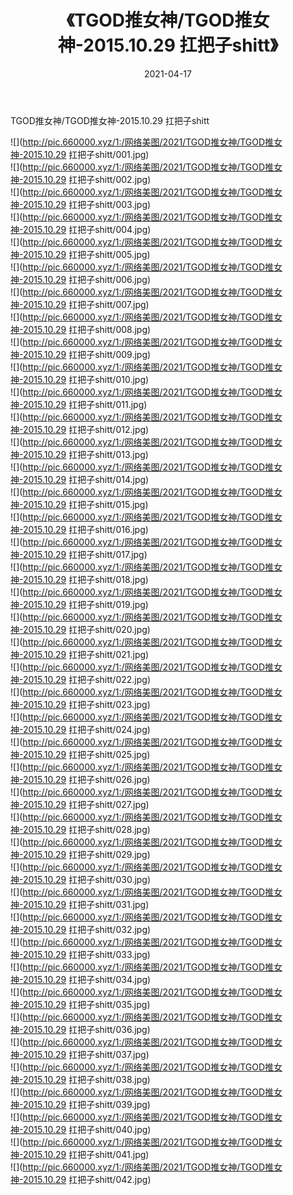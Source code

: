 ﻿---
layout: post
title:  《TGOD推女神/TGOD推女神-2015.10.29 扛把子shitt》
date:   2021-04-17
img: http://pic.660000.xyz/1:/网络美图/2021/TGOD推女神/TGOD推女神-2015.10.29 扛把子shitt/000.jpg
categories: [美女, 清纯, 唯美]
---

TGOD推女神/TGOD推女神-2015.10.29 扛把子shitt

 ![](http://pic.660000.xyz/1:/网络美图/2021/TGOD推女神/TGOD推女神-2015.10.29 扛把子shitt/001.jpg) <br>![](http://pic.660000.xyz/1:/网络美图/2021/TGOD推女神/TGOD推女神-2015.10.29 扛把子shitt/002.jpg) <br>![](http://pic.660000.xyz/1:/网络美图/2021/TGOD推女神/TGOD推女神-2015.10.29 扛把子shitt/003.jpg) <br>![](http://pic.660000.xyz/1:/网络美图/2021/TGOD推女神/TGOD推女神-2015.10.29 扛把子shitt/004.jpg) <br>![](http://pic.660000.xyz/1:/网络美图/2021/TGOD推女神/TGOD推女神-2015.10.29 扛把子shitt/005.jpg) <br>![](http://pic.660000.xyz/1:/网络美图/2021/TGOD推女神/TGOD推女神-2015.10.29 扛把子shitt/006.jpg) <br>![](http://pic.660000.xyz/1:/网络美图/2021/TGOD推女神/TGOD推女神-2015.10.29 扛把子shitt/007.jpg) <br>![](http://pic.660000.xyz/1:/网络美图/2021/TGOD推女神/TGOD推女神-2015.10.29 扛把子shitt/008.jpg) <br>![](http://pic.660000.xyz/1:/网络美图/2021/TGOD推女神/TGOD推女神-2015.10.29 扛把子shitt/009.jpg) <br>![](http://pic.660000.xyz/1:/网络美图/2021/TGOD推女神/TGOD推女神-2015.10.29 扛把子shitt/010.jpg) <br>![](http://pic.660000.xyz/1:/网络美图/2021/TGOD推女神/TGOD推女神-2015.10.29 扛把子shitt/011.jpg) <br>![](http://pic.660000.xyz/1:/网络美图/2021/TGOD推女神/TGOD推女神-2015.10.29 扛把子shitt/012.jpg) <br>![](http://pic.660000.xyz/1:/网络美图/2021/TGOD推女神/TGOD推女神-2015.10.29 扛把子shitt/013.jpg) <br>![](http://pic.660000.xyz/1:/网络美图/2021/TGOD推女神/TGOD推女神-2015.10.29 扛把子shitt/014.jpg) <br>![](http://pic.660000.xyz/1:/网络美图/2021/TGOD推女神/TGOD推女神-2015.10.29 扛把子shitt/015.jpg) <br>![](http://pic.660000.xyz/1:/网络美图/2021/TGOD推女神/TGOD推女神-2015.10.29 扛把子shitt/016.jpg) <br>![](http://pic.660000.xyz/1:/网络美图/2021/TGOD推女神/TGOD推女神-2015.10.29 扛把子shitt/017.jpg) <br>![](http://pic.660000.xyz/1:/网络美图/2021/TGOD推女神/TGOD推女神-2015.10.29 扛把子shitt/018.jpg) <br>![](http://pic.660000.xyz/1:/网络美图/2021/TGOD推女神/TGOD推女神-2015.10.29 扛把子shitt/019.jpg) <br>![](http://pic.660000.xyz/1:/网络美图/2021/TGOD推女神/TGOD推女神-2015.10.29 扛把子shitt/020.jpg) <br>![](http://pic.660000.xyz/1:/网络美图/2021/TGOD推女神/TGOD推女神-2015.10.29 扛把子shitt/021.jpg) <br>![](http://pic.660000.xyz/1:/网络美图/2021/TGOD推女神/TGOD推女神-2015.10.29 扛把子shitt/022.jpg) <br>![](http://pic.660000.xyz/1:/网络美图/2021/TGOD推女神/TGOD推女神-2015.10.29 扛把子shitt/023.jpg) <br>![](http://pic.660000.xyz/1:/网络美图/2021/TGOD推女神/TGOD推女神-2015.10.29 扛把子shitt/024.jpg) <br>![](http://pic.660000.xyz/1:/网络美图/2021/TGOD推女神/TGOD推女神-2015.10.29 扛把子shitt/025.jpg) <br>![](http://pic.660000.xyz/1:/网络美图/2021/TGOD推女神/TGOD推女神-2015.10.29 扛把子shitt/026.jpg) <br>![](http://pic.660000.xyz/1:/网络美图/2021/TGOD推女神/TGOD推女神-2015.10.29 扛把子shitt/027.jpg) <br>![](http://pic.660000.xyz/1:/网络美图/2021/TGOD推女神/TGOD推女神-2015.10.29 扛把子shitt/028.jpg) <br>![](http://pic.660000.xyz/1:/网络美图/2021/TGOD推女神/TGOD推女神-2015.10.29 扛把子shitt/029.jpg) <br>![](http://pic.660000.xyz/1:/网络美图/2021/TGOD推女神/TGOD推女神-2015.10.29 扛把子shitt/030.jpg) <br>![](http://pic.660000.xyz/1:/网络美图/2021/TGOD推女神/TGOD推女神-2015.10.29 扛把子shitt/031.jpg) <br>![](http://pic.660000.xyz/1:/网络美图/2021/TGOD推女神/TGOD推女神-2015.10.29 扛把子shitt/032.jpg) <br>![](http://pic.660000.xyz/1:/网络美图/2021/TGOD推女神/TGOD推女神-2015.10.29 扛把子shitt/033.jpg) <br>![](http://pic.660000.xyz/1:/网络美图/2021/TGOD推女神/TGOD推女神-2015.10.29 扛把子shitt/034.jpg) <br>![](http://pic.660000.xyz/1:/网络美图/2021/TGOD推女神/TGOD推女神-2015.10.29 扛把子shitt/035.jpg) <br>![](http://pic.660000.xyz/1:/网络美图/2021/TGOD推女神/TGOD推女神-2015.10.29 扛把子shitt/036.jpg) <br>![](http://pic.660000.xyz/1:/网络美图/2021/TGOD推女神/TGOD推女神-2015.10.29 扛把子shitt/037.jpg) <br>![](http://pic.660000.xyz/1:/网络美图/2021/TGOD推女神/TGOD推女神-2015.10.29 扛把子shitt/038.jpg) <br>![](http://pic.660000.xyz/1:/网络美图/2021/TGOD推女神/TGOD推女神-2015.10.29 扛把子shitt/039.jpg) <br>![](http://pic.660000.xyz/1:/网络美图/2021/TGOD推女神/TGOD推女神-2015.10.29 扛把子shitt/040.jpg) <br>![](http://pic.660000.xyz/1:/网络美图/2021/TGOD推女神/TGOD推女神-2015.10.29 扛把子shitt/041.jpg) <br>![](http://pic.660000.xyz/1:/网络美图/2021/TGOD推女神/TGOD推女神-2015.10.29 扛把子shitt/042.jpg) <br>